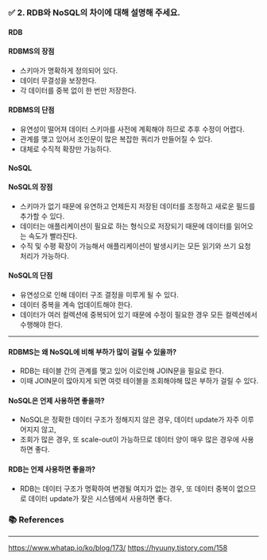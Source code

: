 ### ✅ 2. RDB와 NoSQL의 차이에 대해 설명해 주세요.

#### RDB

#### **RDBMS의 장점**
- 스키마가 명확하게 정의되어 있다.
- 데이터 무결성을 보장한다.
- 각 데이터를 중복 없이 한 번만 저장한다.

#### **RDBMS의 단점**
- 유연성이 떨어져 데이터 스키마를 사전에 계획해야 하므로 추후 수정이 어렵다.
- 관계를 맺고 있어서 조인문이 많은 복잡한 쿼리가 만들어질 수 있다.
- 대체로 수직적 확장만 가능하다.

#### NoSQL

#### **NoSQL의 장점**
- 스키마가 없기 때문에 유연하고 언제든지 저장된 데이터를 조정하고 새로운 필드를 추가할 수 있다.
- 데이터는 애플리케이션이 필요로 하는 형식으로 저장되기 때문에 데이터를 읽어오는 속도가 빨라진다.
- 수직 및 수평 확장이 가능해서 애플리케이션이 발생시키는 모든 읽기와 쓰기 요청 처리가 가능하다.


#### **NoSQL의 단점**
- 유연성으로 인해 데이터 구조 결정을 미루게 될 수 있다.
- 데이터 중복을 계속 업데이트해야 한다.
- 데이터가 여러 컬렉션에 중복되어 있기 때문에 수정이 필요한 경우 모든 컬렉션에서 수행해야 한다.

---


#### RDBMS는 왜 NoSQL에 비해 부하가 많이 걸릴 수 있을까?
- RDB는 테이블 간의 관계를 맺고 있어 이로인해 JOIN문을 필요로 한다. 
- 이때 JOIN문이 많아지게 되면 여럿 테이블을 조회해야해 많은 부하가 걸릴 수 있다.


#### NoSQL은 언제 사용하면 좋을까?
- NoSQL은 정확한 데이터 구조가 정해지지 않은 경우, 데이터 update가 자주 이루어지지 않고, 
- 조회가 많은 경우, 또 scale-out이 가능하므로 데이터 양이 매우 많은 경우에 사용하면 좋다.

####  RDB는 언제 사용하면 좋을까?
- RDB는 데이터 구조가 명확하여 변경될 여지가 없는 경우, 또 데이터 중복이 없으므로 데이터 update가 잦은 시스템에서 사용하면 좋다.

### 📚 References

---

https://www.whatap.io/ko/blog/173/
https://hyuuny.tistory.com/158